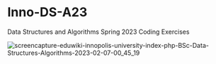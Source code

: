 # Inno-DS-A23
Data Structures and Algorithms Spring 2023 Coding Exercises

![screencapture-eduwiki-innopolis-university-index-php-BSc-Data-Structures-Algorithms-2023-02-07-00_45_19](https://user-images.githubusercontent.com/66916141/217094992-3d657724-b681-4f86-ab05-0670f35a4972.png)

